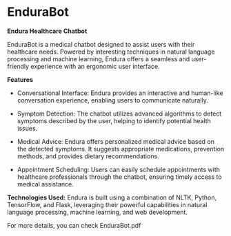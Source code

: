 # EnduraBot

**Endura Healthcare Chatbot** 

EnduraBot is a medical chatbot designed to assist users with their healthcare needs. Powered by interesting techniques in natural language processing and machine learning, Endura offers a seamless and user-friendly experience with an ergonomic user interface.

**Features** 

- Conversational Interface: Endura provides an interactive and human-like conversation experience, enabling users to communicate naturally. 

- Symptom Detection: The chatbot utilizes advanced algorithms to detect symptoms described by the user, helping to identify potential health issues. 

- Medical Advice: Endura offers personalized medical advice based on the detected symptoms. It suggests appropriate medications, prevention methods, and provides dietary recommendations. 

- Appointment Scheduling: Users can easily schedule appointments with healthcare professionals through the chatbot, ensuring timely access to medical assistance.


**Technologies Used:** 
Endura is built using a combination of NLTK, Python, TensorFlow, and Flask, leveraging their powerful capabilities in natural language processing, machine learning, and web development. 


For more details, you can check EnduraBot.pdf
